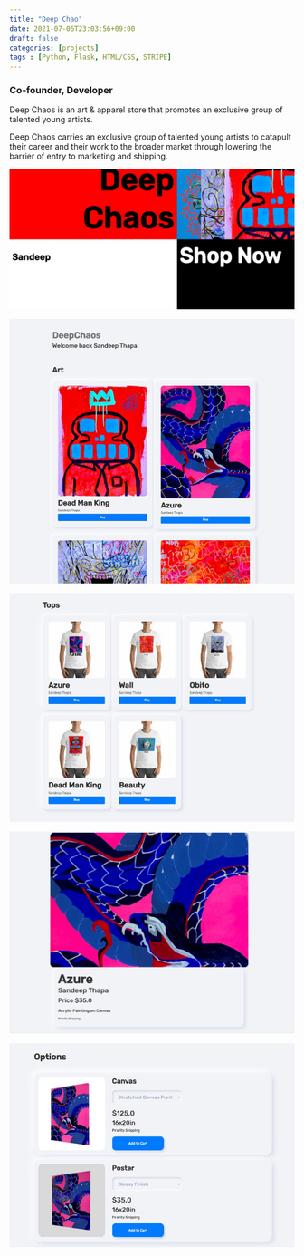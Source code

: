 ```yaml
---
title: "Deep Chao"
date: 2021-07-06T23:03:56+09:00
draft: false
categories: [projects]
tags : [Python, Flask, HTML/CSS, STRIPE]
---
```


### Co-founder, Developer

Deep Chaos is an art & apparel store that promotes an exclusive group of talented young artists.

 Deep Chaos carries an exclusive group of talented young artists to catapult their career and their work to the broader market through lowering the barrier of entry to marketing and shipping.

![](/deep.JPG)

![](/deep-2.JPG)

![](/deep-3.JPG)

![](/deep-4.JPG)

![](/deep-5.JPG)

